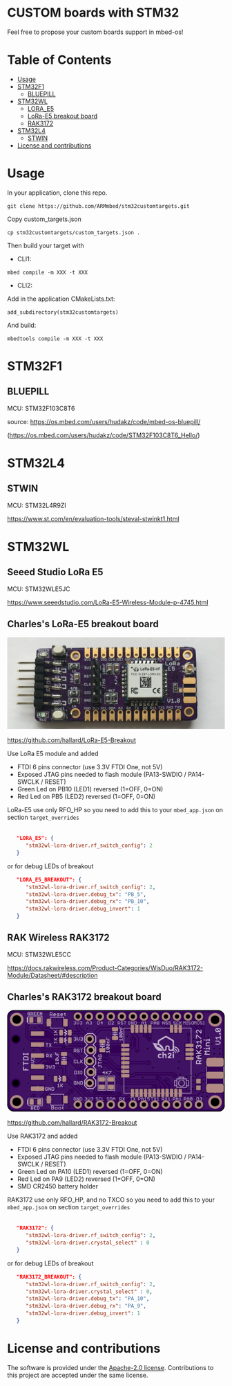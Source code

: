 # CUSTOM boards with STM32

Feel free to propose your custom boards support in mbed-os!

Table of Contents
=================

* [Usage](#usage)
* [STM32F1](#stm32f1)
   * [BLUEPILL](#bluepill)
* [STM32WL](#stm32wl)
   * [LORA_E5](#lora_e5)
   * [LoRa-E5 breakout board](#lora-e5-breakout-board)
   * [RAK3172](#rak3172)
* [STM32L4](#stm32l4)
   * [STWIN](#stwin)
* [License and contributions](#license-and-contributions)


# Usage

In your application, clone this repo.

````
git clone https://github.com/ARMmbed/stm32customtargets.git
````

Copy custom_targets.json

````
cp stm32customtargets/custom_targets.json .
````

Then build your target with

- CLI1:
````
mbed compile -m XXX -t XXX
````

- CLI2:

Add in the application CMakeLists.txt:
````
add_subdirectory(stm32customtargets)
````
And build:
````
mbedtools compile -m XXX -t XXX
````


# STM32F1

## BLUEPILL

MCU: STM32F103C8T6

source: https://os.mbed.com/users/hudakz/code/mbed-os-bluepill/

 (https://os.mbed.com/users/hudakz/code/STM32F103C8T6_Hello/)


# STM32L4

## STWIN

MCU: STM32L4R9ZI

https://www.st.com/en/evaluation-tools/steval-stwinkt1.html


# STM32WL

## Seeed Studio LoRa E5

MCU: STM32WLE5JC

https://www.seeedstudio.com/LoRa-E5-Wireless-Module-p-4745.html

## Charles's LoRa-E5 breakout board

<img src="https://github.com/hallard/LoRa-E5-Breakout/blob/main/pictures/LoRa-E5-Breakout-top.png">

https://github.com/hallard/LoRa-E5-Breakout

Use LoRa E5 module and added

- FTDI 6 pins connector (use 3.3V FTDI One, not 5V)
- Exposed JTAG pins needed to flash module (PA13-SWDIO / PA14-SWCLK / RESET)
- Green Led on PB10 (LED1) reversed (1=OFF, 0=ON)
- Red Led on PB5 (LED2) reversed (1=OFF, 0=ON)

LoRa-E5 use only RFO_HP so you need to add this to your `mbed_app.json` on section `target_overrides`

```json

   "LORA_E5": {
      "stm32wl-lora-driver.rf_switch_config": 2
   }
```

or for debug LEDs of breakout  

```json
   "LORA_E5_BREAKOUT": {
      "stm32wl-lora-driver.rf_switch_config": 2,
      "stm32wl-lora-driver.debug_tx": "PB_5",
      "stm32wl-lora-driver.debug_rx": "PB_10",
      "stm32wl-lora-driver.debug_invert": 1
   }
```


## RAK Wireless RAK3172

MCU: STM32WLE5CC

https://docs.rakwireless.com/Product-Categories/WisDuo/RAK3172-Module/Datasheet/#description

## Charles's RAK3172 breakout board

<img src="https://github.com/hallard/RAK3172-Breakout/blob/main/pictures/RAK3172-Breakout-top.png">

https://github.com/hallard/RAK3172-Breakout

Use RAK3172 and added

- FTDI 6 pins connector (use 3.3V FTDI One, not 5V)
- Exposed JTAG pins needed to flash module (PA13-SWDIO / PA14-SWCLK / RESET)
- Green Led on PA10 (LED1) reversed (1=OFF, 0=ON)
- Red Led on PA9 (LED2) reversed (1=OFF, 0=ON)
- SMD CR2450 battery holder

RAK3172 use only RFO_HP, and no TXCO so you need to add this to your `mbed_app.json` on section `target_overrides`


```json

   "RAK3172": {
      "stm32wl-lora-driver.rf_switch_config": 2,
      "stm32wl-lora-driver.crystal_select" : 0
   }
```

or for debug LEDs of breakout  

```json
   "RAK3172_BREAKOUT": {
      "stm32wl-lora-driver.rf_switch_config": 2,
      "stm32wl-lora-driver.crystal_select" : 0,
      "stm32wl-lora-driver.debug_tx": "PA_10",
      "stm32wl-lora-driver.debug_rx": "PA_9",
      "stm32wl-lora-driver.debug_invert": 1
   }
```


# License and contributions

The software is provided under the [Apache-2.0 license](LICENSE-apache-2.0.txt).
Contributions to this project are accepted under the same license.

